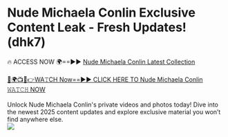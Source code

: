 # Nude Michaela Conlin Exclusive Content Leak - Fresh Updates! (dhk7)

🔥 ACCESS NOW 🌍==►► <a href="https://tinyurl.com/2mz8nhtm" rel="nofollow">Nude Michaela Conlin Latest Collection</a>
<br><br>
[🔴🌍📺📱👉WA𝚃CH Now==►► CLICK HERE TO Nude Michaela Conlin 𝚆𝙰𝚃𝙲𝙷 NOW](https://tinyurl.com/2mz8nhtm)
<br><br>
Unlock Nude Michaela Conlin's private videos and photos today! Dive into the newest 2025 content updates and explore exclusive material you won’t find anywhere else.
<br>
<a href="https://tinyurl.com/2mz8nhtm" rel="nofollow" data-target="animated-image.originalLink"><img src="https://camo.githubusercontent.com/8a4f000d20f83aca3bf7ec5f350d767afa0574a8a352519fd8cfa583a6f93a33/68747470733a2f2f692e696d6775722e636f6d2f644a486b345a712e676966" data-canonical-src="https://i.imgur.com/dJHk4Zq.gif" style="max-width: 100%; display: inline-block;" data-target="animated-image.originalImage"></a>
<br>
